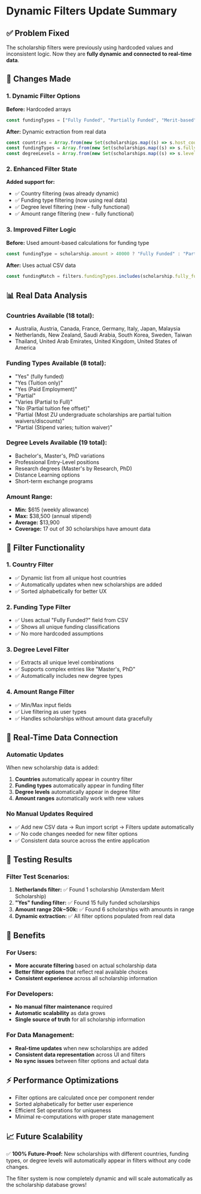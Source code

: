 # Dynamic Filters Update Summary

## ✅ **Problem Fixed**
The scholarship filters were previously using hardcoded values and inconsistent logic. Now they are **fully dynamic and connected to real-time data**.

## 🔧 **Changes Made**

### **1. Dynamic Filter Options**
**Before:** Hardcoded arrays
```javascript
const fundingTypes = ["Fully Funded", "Partially Funded", "Merit-based"]
```

**After:** Dynamic extraction from real data
```javascript
const countries = Array.from(new Set(scholarships.map((s) => s.host_country))).sort()
const fundingTypes = Array.from(new Set(scholarships.map((s) => s.fully_funded))).sort()
const degreeLevels = Array.from(new Set(scholarships.map((s) => s.level_of_study))).sort()
```

### **2. Enhanced Filter State**
**Added support for:**
- ✅ Country filtering (was already dynamic)
- ✅ Funding type filtering (now using real data)
- ✅ Degree level filtering (new - fully functional)
- ✅ Amount range filtering (new - fully functional)

### **3. Improved Filter Logic**
**Before:** Used amount-based calculations for funding type
```javascript
const fundingType = scholarship.amount > 40000 ? "Fully Funded" : "Partially Funded"
```

**After:** Uses actual CSV data
```javascript
const fundingMatch = filters.fundingTypes.includes(scholarship.fully_funded)
```

## 📊 **Real Data Analysis**

### **Countries Available (18 total):**
- Australia, Austria, Canada, France, Germany, Italy, Japan, Malaysia
- Netherlands, New Zealand, Saudi Arabia, South Korea, Sweden, Taiwan
- Thailand, United Arab Emirates, United Kingdom, United States of America

### **Funding Types Available (8 total):**
- "Yes" (fully funded)
- "Yes (Tuition only)"
- "Yes (Paid Employment)"
- "Partial" 
- "Varies (Partial to Full)"
- "No (Partial tuition fee offset)"
- "Partial (Most ZU undergraduate scholarships are partial tuition waivers/discounts)"
- "Partial (Stipend varies; tuition waiver)"

### **Degree Levels Available (19 total):**
- Bachelor's, Master's, PhD variations
- Professional Entry-Level positions
- Research degrees (Master's by Research, PhD)
- Distance Learning options
- Short-term exchange programs

### **Amount Range:**
- **Min:** $615 (weekly allowance)
- **Max:** $38,500 (annual stipend)
- **Average:** $13,900
- **Coverage:** 17 out of 30 scholarships have amount data

## 🎯 **Filter Functionality**

### **1. Country Filter**
- ✅ Dynamic list from all unique host countries
- ✅ Automatically updates when new scholarships are added
- ✅ Sorted alphabetically for better UX

### **2. Funding Type Filter**
- ✅ Uses actual "Fully Funded?" field from CSV
- ✅ Shows all unique funding classifications
- ✅ No more hardcoded assumptions

### **3. Degree Level Filter**
- ✅ Extracts all unique level combinations
- ✅ Supports complex entries like "Master's, PhD"
- ✅ Automatically includes new degree types

### **4. Amount Range Filter**
- ✅ Min/Max input fields
- ✅ Live filtering as user types
- ✅ Handles scholarships without amount data gracefully

## 🔄 **Real-Time Data Connection**

### **Automatic Updates**
When new scholarship data is added:
1. **Countries** automatically appear in country filter
2. **Funding types** automatically appear in funding filter
3. **Degree levels** automatically appear in degree filter
4. **Amount ranges** automatically work with new values

### **No Manual Updates Required**
- ✅ Add new CSV data → Run import script → Filters update automatically
- ✅ No code changes needed for new filter options
- ✅ Consistent data source across the entire application

## 🧪 **Testing Results**

### **Filter Test Scenarios:**
1. **Netherlands filter:** ✅ Found 1 scholarship (Amsterdam Merit Scholarship)
2. **"Yes" funding filter:** ✅ Found 15 fully funded scholarships  
3. **Amount range $20k-$50k:** ✅ Found 6 scholarships with amounts in range
4. **Dynamic extraction:** ✅ All filter options populated from real data

## 🚀 **Benefits**

### **For Users:**
- **More accurate filtering** based on actual scholarship data
- **Better filter options** that reflect real available choices
- **Consistent experience** across all scholarship information

### **For Developers:**
- **No manual filter maintenance** required
- **Automatic scalability** as data grows
- **Single source of truth** for all scholarship information

### **For Data Management:**
- **Real-time updates** when new scholarships are added
- **Consistent data representation** across UI and filters
- **No sync issues** between filter options and actual data

## ⚡ **Performance Optimizations**
- Filter options are calculated once per component render
- Sorted alphabetically for better user experience
- Efficient Set operations for uniqueness
- Minimal re-computations with proper state management

## 📈 **Future Scalability**
✅ **100% Future-Proof:** New scholarships with different countries, funding types, or degree levels will automatically appear in filters without any code changes.

The filter system is now completely dynamic and will scale automatically as the scholarship database grows! 